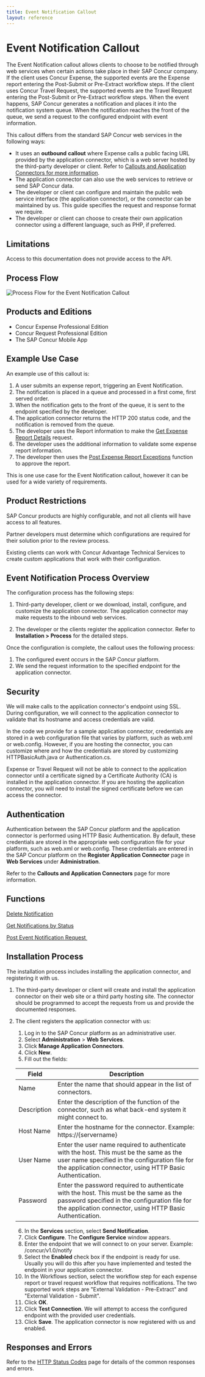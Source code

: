 ```yaml
---
title: Event Notification Callout
layout: reference
---
```

# Event Notification Callout

The Event Notification callout allows clients to choose to be notified through web services when certain actions take place in their SAP Concur company. If the client uses Concur Expense, the supported events are the Expense report entering the Post-Submit or Pre-Extract workflow steps. If the client uses Concur Travel Request, the supported events are the Travel Request entering the Post-Submit or Pre-Extract workflow steps. When the event happens, SAP Concur generates a notification and places it into the notification system queue. When the notification reaches the front of the queue, we send a request to the configured endpoint with event information.

This callout differs from the standard SAP Concur web services in the following ways:

* It uses an **outbound** **callout** where Expense calls a public facing URL provided by the application connector, which is a web server hosted by the third-party developer or client. Refer to [Callouts and Application Connectors for more information](/api-reference/callouts/callouts-application-connectors.html).
* The application connector can also use the web services to retrieve or send SAP Concur data.
* The developer or client can configure and maintain the public web service interface (the application connector), or the connector can be maintained by us. This guide specifies the request and response format we require.
* The developer or client can choose to create their own application connector using a different language, such as PHP, if preferred.

## Limitations

Access to this documentation does not provide access to the API. 

## Process Flow <a name="process-flow"></a>

![Process Flow for the Event Notification Callout](./event-notification-process-flow.png)

## Products and Editions <a name="products-editions"></a>

* Concur Expense Professional Edition
* Concur Request Professional Edition
* The SAP Concur Mobile App

## Example Use Case <a name="example-use-case"></a>

An example use of this callout is:

1. A user submits an expense report, triggering an Event Notification.
2. The notification is placed in a queue and processed in a first come, first served order.
3. When the notification gets to the front of the queue, it is sent to the endpoint specified by the developer.
4. The application connector returns the HTTP 200 status code, and the notification is removed from the queue.
5. The developer uses the Report information to make the [Get Expense Report Details][2] request.
6. The developer uses the additional information to validate some expense report information.
7. The developer then uses the [Post Expense Report Exceptions][3] function to approve the report.

This is one use case for the Event Notification callout, however it can be used for a wide variety of requirements.

## Product Restrictions <a name="product-restrictions"></a>

SAP Concur products are highly configurable, and not all clients will have access to all features.

Partner developers must determine which configurations are required for their solution prior to the review process.

Existing clients can work with Concur Advantage Technical Services to create custom applications that work with their configuration.

## Event Notification Process Overview <a name="event-notification-process"></a>

The configuration process has the following steps:

1. Third-party developer, client or we download, install, configure, and customize the application connector. The application connector may make requests to the inbound web services.  

2. The developer or the clients register the application connector. Refer to **Installation \> Process** for the detailed steps.

Once the configuration is complete, the callout uses the following process:

1. The configured event occurs in the SAP Concur platform.
2. We send the request information to the specified endpoint for the application connector.

## Security

We will make calls to the application connector's endpoint using SSL. During configuration, we will connect to the application connector to validate that its hostname and access credentials are valid.

In the code we provide for a sample application connector, credentials are stored in a web configuration file that varies by platform, such as web.xml or web.config. However, if you are hosting the connector, you can customize where and how the credentials are stored by customizing HTTPBasicAuth.java or Authentication.cs.

Expense or Travel Request will not be able to connect to the application connector until a certificate signed by a Certificate Authority (CA) is installed in the application connector. If you are hosting the application connector, you will need to install the signed certificate before we can access the connector.

## Authentication

Authentication between the SAP Concur platform and the application connector is performed using HTTP Basic Authentication. By default, these credentials are stored in the appropriate web configuration file for your platform, such as web.xml or web.config. These credentials are entered in the SAP Concur platform on the **Register Application Connector** page in **Web Services** under **Administration**.

Refer to the **Callouts and Application Connectors** page for more information.

## Functions <a name="functions"></a>

[Delete Notification][9]  

[Get Notifications by Status][10]  

[Post Event Notification Request ][11]  

## <a name="installation-process"></a>Installation Process
The installation process includes installing the application connector, and registering it with us.

1. The third-party developer or client will create and install the application connector on their web site or a third party hosting site. The connector should be programmed to accept the requests from us and provide the documented responses.
2. The client registers the application connector with us:
   1. Log in to the SAP Concur platform as an administrative user.
   2. Select **Administration** \> **Web Services**.
   3. Click **Manage Application Connectors**.
   4. Click **New**.
   5. Fill out the fields:     


    |  Field       |  Description |
    |--------------|--------------|
    |  Name        |  Enter the name that should appear in the list of connectors.|
    |  Description |  Enter the description of the function of the connector, such as what back-end system it might connect to. |
    |  Host Name   |  Enter the hostname for the connector. Example: https://{servername} |
    |  User Name   |  Enter the user name required to authenticate with the host. This must be the same as the user name specified in the configuration file for the application connector, using HTTP Basic Authentication. |
    |  Password    |  Enter the password required to authenticate with the host. This must be the same as the password specified in the configuration file for the application connector, using HTTP Basic Authentication. |

    6. In the **Services** section, select **Send Notification**.
    7. Click **Configure**. The **Configure Service** window appears.    
    8. Enter the endpoint that we will connect to on your server. Example: /concur/v1.0/notify
    9. Select the **Enabled** check box if the endpoint is ready for use. Usually you will do this after you have implemented and tested the endpoint in your application connector.
    10. In the Workflows section, select the workflow step for each expense report or travel request workflow that requires notifications. The two supported work steps are "External Validation - Pre-Extract" and "External Validation - Submit".
    11. Click **OK**.
    12. Click **Test Connection**. We will attempt to access the configured endpoint with the provided user credentials.
    13. Click **Save**. The application connector is now registered with us and enabled.

## <a name="response-errors"></a>Responses and Errors

Refer to the [HTTP Status Codes](/api-reference/http-status-codes.html) page for details of the common responses and errors.

[2]:  /api-reference/expense/expense-report/v3.reports.html
[3]:  /api-reference/expense/expense-report/post-report-exceptions.html
[7]:  https://developer.concur.com/api-documentation/core-concepts
[9]:  /api-reference/callouts/delete-notification.html
[10]: /api-reference/callouts/get-notifications-status.html
[11]: /api-reference/callouts/post-event-notification.html
[12]: /callouts/event-notification#installproc
[13]: /callouts/event-notification#responses
[14]: https://github.com/concurtech
